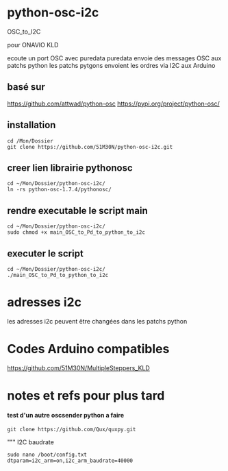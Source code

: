 # python-osc-i2c
 OSC_to_I2C
 
pour ONAVIO KLD

ecoute un port OSC avec puredata
puredata envoie des messages OSC aux patchs python
les patchs pytgons envoient les ordres via I2C aux Arduino

 
## basé sur
https://github.com/attwad/python-osc
https://pypi.org/project/python-osc/




## installation 
```
cd /Mon/Dossier
git clone https://github.com/51M30N/python-osc-i2c.git
```
## creer lien librairie pythonosc
```
cd ~/Mon/Dossier/python-osc-i2c/
ln -rs python-osc-1.7.4/pythonosc/
```
## rendre executable le script main
```
cd ~/Mon/Dossier/python-osc-i2c/
sudo chmod +x main_OSC_to_Pd_to_python_to_i2c
```
## executer le script
```
cd ~/Mon/Dossier/python-osc-i2c/
./main_OSC_to_Pd_to_python_to_i2c
```

# adresses i2c
les adresses i2c peuvent être changées dans les patchs python


# Codes Arduino compatibles
https://github.com/51M30N/MultipleSteppers_KLD




# notes et refs pour plus tard

#### test d'un autre oscsender python a faire
```
git clone https://github.com/Qux/quxpy.git
```


""" I2C baudrate
```
sudo nano /boot/config.txt
dtparam=i2c_arm=on,i2c_arm_baudrate=40000
```
